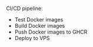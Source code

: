 CI/CD pipeline:

- Test Docker images
- Build Docker images
- Push Docker images to GHCR
- Deploy to VPS
